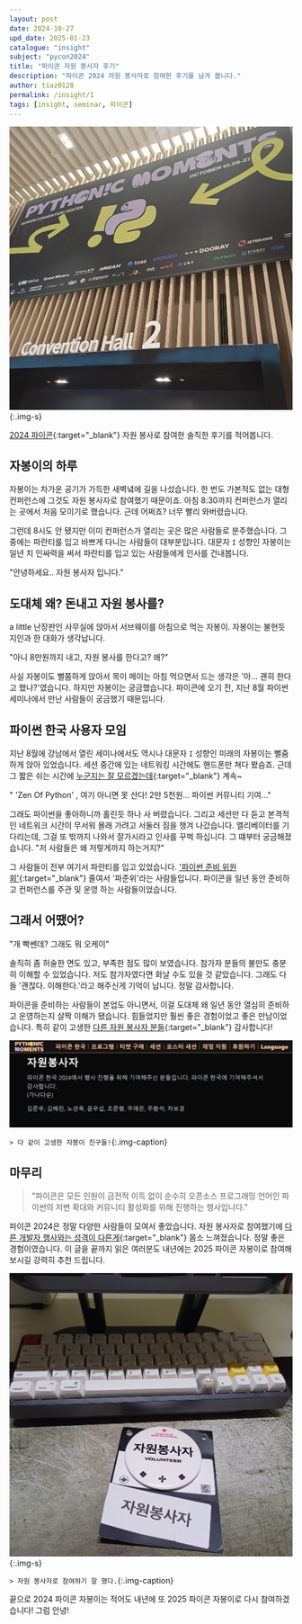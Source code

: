 ```yaml
---
layout: post
date: 2024-10-27
upd_date: 2025-01-23
catalogue: "insight"
subject: "pycon2024"
title: "파이콘 자원 봉사자 후기"
description: "파이콘 2024 자원 봉사자로 참여한 후기를 남겨 봅니다."
author: tiaz0128
permalink: /insight/1
tags: [insight, seminar, 파이콘]
---
```


![파이콘2024](/assets/img/content/insight/001/001.png){:.img-s}

[2024 파이콘](https://2024.pycon.kr/){:target="_blank"} 자원 봉사로 참여한 솔직한 후기를 적어봅니다.

## 자봉이의 하루

자봉이는 차가운 공기가 가득한 새벽녘에 길을 나섰습니다. 한 번도 가본적도 없는 대형 컨퍼런스에 그것도 자원 봉사자로 참여했기 때문이죠. 아침 8:30까지 컨퍼런스가 열리는 곳에서 처음 모이기로 했습니다. 근데 어쩌죠? 너무 빨리 와버렸습니다.

그런데 8시도 안 됐지만 이미 컨퍼런스가 열리는 곳은 많은 사람들로 분주했습니다. 그 중에는 파란티를 입고 바쁘게 다니는 사람들이 대부분입니다. 대문자 `I` 성향인 자봉이는 일년 치 인싸력을 써서 파란티를 입고 있는 사람들에게 인사를 건내봅니다.

"안녕하세요.. 자원 봉사자 입니다."

## 도대체 왜? 돈내고 자원 봉사를?

a little 난장판인 사무실에 앉아서 서브웨이를 아침으로 먹는 자봉이. 자봉이는 불현듯 지인과 한 대화가 생각납니다.

"아니 8만원까지 내고, 자원 봉사를 한다고? 왜?"

사실 자봉이도 뻘쭘하게 앉아서 목이 메이는 아침 먹으면서 드는 생각은 '아... 괜히 한다고 했나?'였습니다. 하지만 자봉이는 궁금했습니다. 파이콘에 오기 전, 지난 8월 파이썬 세미나에서 만난 사람들이 궁금했기 때문입니다.

## 파이썬 한국 사용자 모임

지난 8월에 강남에서 열린 세미나에서도 역시나 대문자 `I` 성향인 미래의 자봉이는 뻘줌하게 앉아 있었습니다. 세션 중간에 있는 네트워킹 시간에도 핸드폰만 쳐다 봤슴죠. 근데 그 짧은 쉬는 시간에 [누군지는 잘 모르겠는데](https://www.youtube.com/c/todaycode){:target="_blank"} 계속~

" 'Zen Of Python' , 여기 아니면 못 산다! 2만 5천원... 파이썬 커뮤니티 기여..."

그래도 파이썬을 좋아하니까 홀린듯 하나 사 버렸습니다. 그리고 세션만 다 듣고 본격적인 네트워크 시간이 무서워 몰래 가려고 서둘러 짐을 챙겨 나갔습니다. 엘리베이터를 기다리는데, 그걸 또 밖까지 나와서 잘가시라고 인사를 꾸벅 하십니다. 그 떄부터 궁금해졌습니다. "저 사람들은 왜 저렇게까지 하는거지?"

그 사람들이 전부 여기서 파란티를 입고 있었습니다. ['파이썬 준비 위원회'](https://2024.pycon.kr/about/organizing-team){:target="_blank"} 줄여서 '파준위'라는 사람들입니다. 파이콘을 일년 동안 준비하고 컨퍼런스를 주관 및 운영 하는 사람들이었습니다.

## 그래서 어땠어?

"개 빡쎈데? 그래도 뭐 오케이"

솔직히 좀 허술한 면도 있고, 부족한 점도 많이 보였습니다. 참가자 분들의 불만도 충분히 이해할 수 있었습니다. 저도 참가자였다면 화날 수도 있을 것 같았습니다. 그래도 다들 '괜찮다. 이해한다.'라고 해주신게 기억이 납니다. 정말 감사합니다.

파이콘을 준비하는 사람들이 본업도 아니면서, 이걸 도대체 왜 일년 동안 열심히 준비하고 운영하는지 살짝 이해가 됐습니다. 힘들었지만 훨씬 좋은 경험이었고 좋은 만남이었습니다. 특히 같이 고생한 [다른 자원 봉사자 분들](https://2024.pycon.kr/about/volunteer){:target="_blank"} 감사합니다!

![자봉이들](/assets/img/content/insight/001/003.png)

`> 다 같이 고생한 자봉이 친구들!`{:.img-caption}

## 마무리

> "파이콘은 모든 인원이 금전적 이득 없이 순수히 오픈소스 프로그래밍 언어인 파이썬의 저변 확대와 커뮤니티 활성화를 위해 진행하는 행사입니다."

파이콘 2024은 정말 다양한 사람들이 모여서 좋았습니다. 자원 봉사자로 참여했기에 [다른 개발자 행사와는 성격이 다른게](https://2024.pycon.kr/about/pyconkr2024){:target="_blank"} 몸소 느껴졌습니다. 정말 좋은 경험이였습니다. 이 글을 끝까지 읽은 여러분도 내년에는 2025 파이콘 자봉이로 참여해보시길 강력히 추천 드립니다.

![파이콘 2024 자봉이](/assets/img/content/insight/001/002.png){:.img-s}

`> 자원 봉사자로 참여하기 잘 했다.`{:.img-caption}

끝으로 2024 파이콘 자봉이는 적어도 내년에 또 2025 파이콘 자봉이로 다시 참여하겠습니다! 그럼 안녕!
